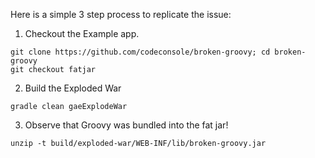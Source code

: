 Here is a simple 3 step process to replicate the issue:

1) Checkout the Example app.

```
git clone https://github.com/codeconsole/broken-groovy; cd broken-groovy
git checkout fatjar
```
2) Build the Exploded War

```
gradle clean gaeExplodeWar
```

3) Observe that Groovy was bundled into the fat jar!

```
unzip -t build/exploded-war/WEB-INF/lib/broken-groovy.jar
```
